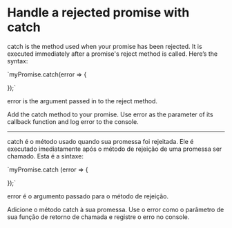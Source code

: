 # Handle a rejected promise with catch

catch is the method used when your promise has been rejected. It is executed immediately after a promise's reject method is called. Here’s the syntax:

`myPromise.catch(error => {
  
});`

error is the argument passed in to the reject method.

Add the catch method to your promise. Use error as the parameter of its callback function and log error to the console.

---

catch é o método usado quando sua promessa foi rejeitada. Ele é executado imediatamente após o método de rejeição de uma promessa ser chamado. Esta é a sintaxe:

`myPromise.catch (error => {
  
});`

error é o argumento passado para o método de rejeição.

Adicione o método catch à sua promessa. Use o error como o parâmetro de sua função de retorno de chamada e registre o erro no console.